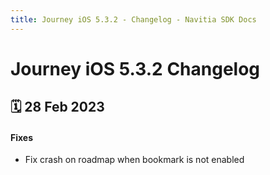 ```yaml
---
title: Journey iOS 5.3.2 - Changelog - Navitia SDK Docs
---
```


# Journey iOS 5.3.2 Changelog

<h2>🗓 28 Feb 2023</h2>

#### Fixes
- Fix crash on roadmap when bookmark is not enabled
